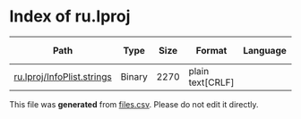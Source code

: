# Index of ru.lproj

| Path | Type | Size | Format | Language | DiE Info | Notes | Hash |
| --- | --- | --- | --- | --- | --- | --- | --- |
| [ru.lproj/InfoPlist.strings](./ru.lproj/InfoPlist.strings) | Binary | 2270 | plain text[CRLF] |  |  |  | 13585a448bd0be3ba7614b08eeac165f3e7afd97aeab598a25781824f486617d |


This file was **generated** from [files.csv](../../../../../../../../../files.csv). Please do not edit it directly.
